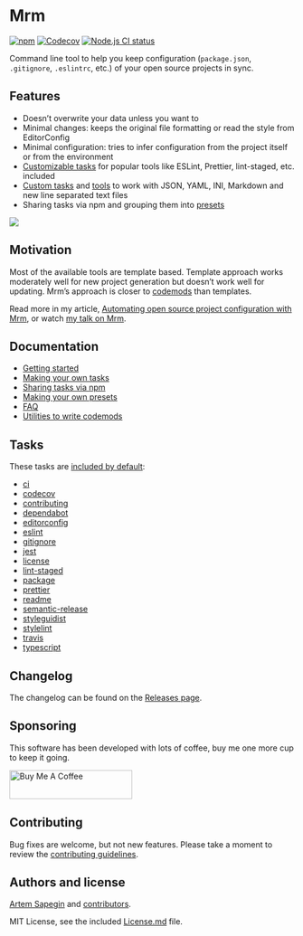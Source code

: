 # Mrm

[![npm](https://img.shields.io/npm/v/mrm.svg)](https://www.npmjs.com/package/mrm) [![Codecov](https://codecov.io/gh/sapegin/mrm/branch/master/graph/badge.svg)](https://codecov.io/gh/sapegin/mrm) [![Node.js CI status](https://github.com/sapegin/mrm/workflows/Node.js%20CI/badge.svg)](https://github.com/sapegin/mrm/actions)

Command line tool to help you keep configuration (`package.json`, `.gitignore`, `.eslintrc`, etc.) of your open source projects in sync.

## Features

- Doesn’t overwrite your data unless you want to
- Minimal changes: keeps the original file formatting or read the style from EditorConfig
- Minimal configuration: tries to infer configuration from the project itself or from the environment
- [Customizable tasks](#tasks) for popular tools like ESLint, Prettier, lint-staged, etc. included
- [Custom tasks](https://mrm.js.org/docs/making-tasks) and [tools](https://mrm.js.org/docs/mrm-core) to work with JSON, YAML, INI, Markdown and new line separated text files
- Sharing tasks via npm and grouping them into [presets](https://mrm.js.org/docs/making-presets)

![](https://d3vv6lp55qjaqc.cloudfront.net/items/1g0e2M3m2Y3j0m3B3n1t/Image%202017-06-20%20at%209.00.39%20PM.png)

## Motivation

Most of the available tools are template based. Template approach works moderately well for new project generation but doesn’t work well for updating. Mrm’s approach is closer to [codemods](https://github.com/facebook/codemod) than templates.

Read more in my article, [Automating open source project configuration with Mrm](https://blog.sapegin.me/all/mrm), or watch [my talk on Mrm](https://www.youtube.com/watch?v=5tHfAf4bRcM).

## Documentation

- [Getting started](https://mrm.js.org/docs/getting-started)
- [Making your own tasks](https://mrm.js.org/docs/making-tasks)
- [Sharing tasks via npm](https://mrm.js.org/docs/sharing-tasks)
- [Making your own presets](https://mrm.js.org/docs/making-presets)
- [FAQ](https://mrm.js.org/docs/faq)
- [Utilities to write codemods](https://mrm.js.org/docs/mrm-core)

## Tasks

These tasks are [included by default](https://mrm.js.org/docs/mrm-preset-default):

<!-- textlint-disable terminology -->

- [ci](https://mrm.js.org/docs/mrm-task-ci)
- [codecov](https://mrm.js.org/docs/mrm-task-codecov)
- [contributing](https://mrm.js.org/docs/mrm-task-contributing)
- [dependabot](https://mrm.js.org/docs/mrm-task-dependabot)
- [editorconfig](https://mrm.js.org/docs/mrm-task-editorconfig)
- [eslint](https://mrm.js.org/docs/mrm-task-eslint)
- [gitignore](https://mrm.js.org/docs/mrm-task-gitignore)
- [jest](https://mrm.js.org/docs/mrm-task-jest)
- [license](https://mrm.js.org/docs/mrm-task-license)
- [lint-staged](https://mrm.js.org/docs/mrm-task-lint-staged)
- [package](https://mrm.js.org/docs/mrm-task-package)
- [prettier](https://mrm.js.org/docs/mrm-task-prettier)
- [readme](https://mrm.js.org/docs/mrm-task-readme)
- [semantic-release](https://mrm.js.org/docs/mrm-task-semantic-release)
- [styleguidist](https://mrm.js.org/docs/mrm-task-styleguidist)
- [stylelint](https://mrm.js.org/docs/mrm-task-stylelint)
- [travis](https://mrm.js.org/docs/mrm-task-travis)
- [typescript](https://mrm.js.org/docs/mrm-task-typescript)

<!-- textlint-enable -->

## Changelog

The changelog can be found on the [Releases page](https://github.com/sapegin/mrm/releases).

## Sponsoring

This software has been developed with lots of coffee, buy me one more cup to keep it going.

<a href="https://www.buymeacoffee.com/sapegin" target="_blank"><img src="https://cdn.buymeacoffee.com/buttons/lato-orange.png" alt="Buy Me A Coffee" height="51" width="217"></a>

## Contributing

Bug fixes are welcome, but not new features. Please take a moment to review the [contributing guidelines](Contributing.md).

## Authors and license

[Artem Sapegin](https://sapegin.me) and [contributors](https://github.com/sapegin/mrm/graphs/contributors).

MIT License, see the included [License.md](License.md) file.
